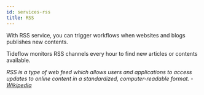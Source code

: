 ```yaml
---
id: services-rss
title: RSS
---
```


With RSS service, you can trigger workflows when websites and blogs publishes
new contents.

Tideflow monitors RSS channels every hour to find new articles or contents available.

_RSS is a type of web feed which allows users and applications to access updates to
online content in a standardized, computer-readable format. - [Wikipedia](https://en.wikipedia.org/wiki/RSS)_
